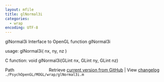 ```yaml
---
layout: mfile
title: glNormal3i
categories:
  - wrap
encoding: UTF-8
---
```


glNormal3i  Interface to OpenGL function glNormal3i

usage:  glNormal3i\( nx, ny, nz \)

C function:  void glNormal3i\(GLint nx, GLint ny, GLint nz\)


<div class="code_header" style="text-align:right;">
  <span style="float:left;">Path&nbsp;&nbsp;</span> <span class="counter">Retrieve <a href=
  "https://raw.github.com/Psychtoolbox-3/Psychtoolbox-3/beta/./PsychOpenGL/MOGL/wrap/glNormal3i.m">current version from GitHub</a> | View <a href=
  "https://github.com/Psychtoolbox-3/Psychtoolbox-3/commits/beta/./PsychOpenGL/MOGL/wrap/glNormal3i.m">changelog</a></span>
</div>
<div class="code">
  <code>./PsychOpenGL/MOGL/wrap/glNormal3i.m</code>
</div>
